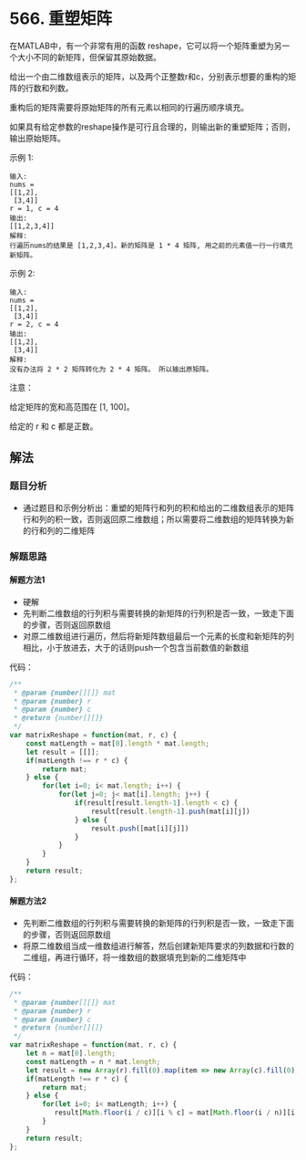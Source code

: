 # 566. 重塑矩阵

在MATLAB中，有一个非常有用的函数 reshape，它可以将一个矩阵重塑为另一个大小不同的新矩阵，但保留其原始数据。

给出一个由二维数组表示的矩阵，以及两个正整数r和c，分别表示想要的重构的矩阵的行数和列数。

重构后的矩阵需要将原始矩阵的所有元素以相同的行遍历顺序填充。

如果具有给定参数的reshape操作是可行且合理的，则输出新的重塑矩阵；否则，输出原始矩阵。

示例 1:

```text
输入: 
nums = 
[[1,2],
 [3,4]]
r = 1, c = 4
输出: 
[[1,2,3,4]]
解释:
行遍历nums的结果是 [1,2,3,4]。新的矩阵是 1 * 4 矩阵, 用之前的元素值一行一行填充新矩阵。
```

示例 2:

```text
输入: 
nums = 
[[1,2],
 [3,4]]
r = 2, c = 4
输出: 
[[1,2],
 [3,4]]
解释:
没有办法将 2 * 2 矩阵转化为 2 * 4 矩阵。 所以输出原矩阵。
```

注意：

给定矩阵的宽和高范围在 [1, 100]。

给定的 r 和 c 都是正数。

## 解法

### 题目分析

- 通过题目和示例分析出：重塑的矩阵行和列的积和给出的二维数组表示的矩阵行和列的积一致，否则返回原二维数组；所以需要将二维数组的矩阵转换为新的行和列的二维矩阵

### 解题思路

#### 解题方法1

- 硬解
- 先判断二维数组的行列积与需要转换的新矩阵的行列积是否一致，一致走下面的步骤，否则返回原数组
- 对原二维数组进行遍历，然后将新矩阵数组最后一个元素的长度和新矩阵的列相比，小于放进去，大于的话则push一个包含当前数值的新数组

代码：

```js
/**
 * @param {number[][]} mat
 * @param {number} r
 * @param {number} c
 * @return {number[][]}
 */
var matrixReshape = function(mat, r, c) {
    const matLength = mat[0].length * mat.length;
    let result = [[]];
    if(matLength !== r * c) {
        return mat;
    } else {
        for(let i=0; i< mat.length; i++) {
            for(let j=0; j< mat[i].length; j++) {
                if(result[result.length-1].length < c) {
                    result[result.length-1].push(mat[i][j])
                } else {
                    result.push([mat[i][j]])
                }
            }
        }
    }
    return result;
};
```

#### 解题方法2

- 先判断二维数组的行列积与需要转换的新矩阵的行列积是否一致，一致走下面的步骤，否则返回原数组
- 将原二维数组当成一维数组进行解答，然后创建新矩阵要求的列数据和行数的二维组，再进行循环，将一维数组的数据填充到新的二维矩阵中

代码：

```js
/**
 * @param {number[][]} mat
 * @param {number} r
 * @param {number} c
 * @return {number[][]}
 */
var matrixReshape = function(mat, r, c) {
    let n = mat[0].length;
    const matLength = n * mat.length;
    let result = new Array(r).fill(0).map(item => new Array(c).fill(0));
    if(matLength !== r * c) {
        return mat;
    } else {
        for(let i=0; i< matLength; i++) {
           result[Math.floor(i / c)][i % c] = mat[Math.floor(i / n)][i % n]
        }
    }
    return result;
};
```
